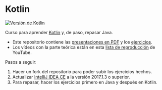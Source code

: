 # Kotlin

[![Versión de Kotlin](https://img.shields.io/badge/kotlin-1.1.2-blue.svg)](https://kotlinlang.org/)

Curso para aprender [Kotlin](https://kotlinlang.org/) y, de paso, repasar Java.

- Este repositorio contiene las [presentaciones en PDF](./01_presentaciones/) y los [ejercicios](./02_ejercicios/).
- Los vídeos con la parte teórica están en esta [lista de reproducción](https://www.youtube.com/playlist?list=PLxL0ASjNO0ggH-k3AeNh9H8E8EXxj-1XC) de YouTube.

Pasos a seguir:

1. Hacer un fork del repositorio para poder subir los ejercicios hechos.
1. Actualizar [IntelliJ IDEA CE](https://www.jetbrains.com/idea/download/) a la versión 2017.1.3 o superior.
1. Para repasar, hacer los ejercicios primero en Java y después en Kotlin.
